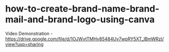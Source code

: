 # how-to-create-brand-name-brand-mail-and-brand-logo-using-canva

Video Demonstration - https://drive.google.com/file/d/1OJWvtTMHv85484Uv7wpRY5XT_lBmWRzI/view?usp=sharing
